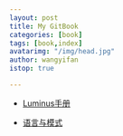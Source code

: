 ```yaml
---
layout: post
title: My GitBook
categories: [book]
tags: [book,index]
avatarimg: "/img/head.jpg"
author: wangyifan
istop: true

---
```


- [Luminus手册](https://www.gitbook.com/book/ivaneye/luminus-reference/details)

- [语言与模式](https://www.gitbook.com/book/ivaneye/design-pattern/details)
